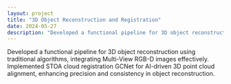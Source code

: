 ```yaml
---
layout: project
title: "3D Object Reconstruction and Registration"
date: 2024-05-27
description: "Developed a functional pipeline for 3D object reconstruction using traditional algorithms."
---
```


Developed a functional pipeline for 3D object reconstruction using traditional algorithms, integrating Multi-View RGB-D images effectively. Implemented STOA cloud registration GCNet for AI-driven 3D point cloud alignment, enhancing precision and consistency in object reconstruction.
